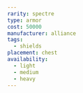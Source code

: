 ```yaml
---
rarity: spectre
type: armor
cost: 50000
manufacturer: alliance
tags:
  - shields
placement: chest
availability:
  - light
  - medium
  - heavy
---
```

